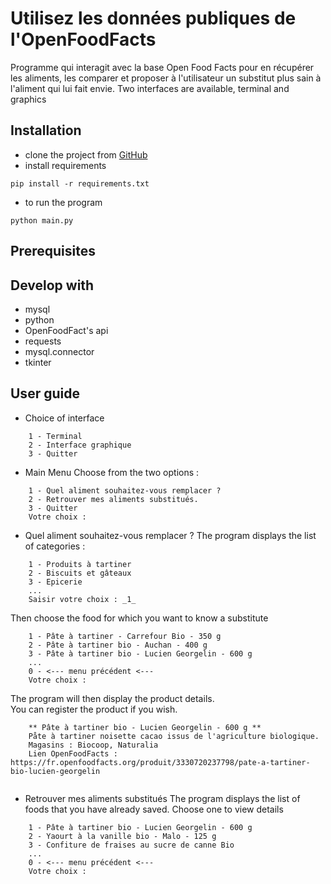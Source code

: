 # Utilisez les données publiques de l'OpenFoodFacts

Programme qui interagit avec la base Open Food Facts pour en récupérer les aliments, les comparer et proposer à l'utilisateur un substitut plus sain à l'aliment qui lui fait envie.
Two interfaces are available, terminal and graphics

## Installation

* clone the project from [GitHub](https://github.com/lemarak/OC_Projet5)
* install requirements
```
pip install -r requirements.txt
```
* to run the program
```
python main.py
```

## Prerequisites


## Develop with
- mysql
- python
- OpenFoodFact's api
- requests
- mysql.connector
- tkinter


## User guide

- Choice of interface
```
    1 - Terminal
    2 - Interface graphique
    3 - Quitter
```

- Main Menu
Choose from the two options :
```
    1 - Quel aliment souhaitez-vous remplacer ?
    2 - Retrouver mes aliments substitués.
    3 - Quitter
    Votre choix :
```

- Quel aliment souhaitez-vous remplacer ?
The program displays the list of categories :
```
    1 - Produits à tartiner
    2 - Biscuits et gâteaux
    3 - Epicerie
    ...
    Saisir votre choix : _1_
```


Then choose the food for which you want to know a substitute
```
    1 - Pâte à tartiner - Carrefour Bio - 350 g
    2 - Pâte à tartiner bio - Auchan - 400 g
    3 - Pâte à tartiner bio - Lucien Georgelin - 600 g
    ...
    0 - <--- menu précédent <---
    Votre choix :
```


The program will then display the product details.  
You can register the product if you wish.

```
    ** Pâte à tartiner bio - Lucien Georgelin - 600 g **
    Påte à tartiner noisette cacao issus de l'agriculture biologique.
    Magasins : Biocoop, Naturalia
    Lien OpenFoodFacts : https://fr.openfoodfacts.org/produit/3330720237798/pate-a-tartiner-bio-lucien-georgelin


```

- Retrouver mes aliments substitués
The program displays the list of foods that you have already saved.
Choose one to view details
```
    1 - Pâte à tartiner bio - Lucien Georgelin - 600 g
    2 - Yaourt à la vanille bio - Malo - 125 g
    3 - Confiture de fraises au sucre de canne Bio
    ...
    0 - <--- menu précédent <---
    Votre choix :
```

